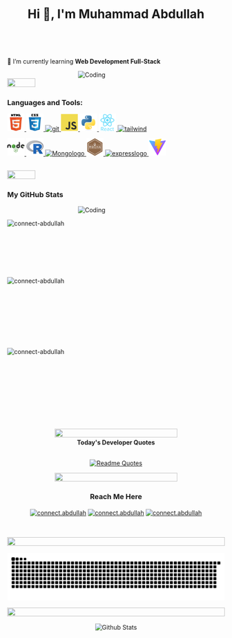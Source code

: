 <!-- Heading -->
<h1 align="center">Hi 👋, I'm Muhammad Abdullah</h1>


<br><br><br>
<!-- About -->
🌱 I’m currently learning **Web Development Full-Stack**
<!-- Right Coding GIF -->
<img align="right" alt="Coding" width="340" src="https://i.pinimg.com/originals/81/17/8b/81178b47a8598f0c81c4799f2cdd4057.gif">


<br>
<!-- Languages & Tools -->
<img src="https://i.imgur.com/dBaSKWF.gif" height="20" width="36%">
<h3 align="left">Languages and Tools:</h3>
<p align="left"> 
	<!-- HTML Icon -->
	<a href="https://www.w3.org/html/" target="_blank" rel="noreferrer"> <img src="https://raw.githubusercontent.com/devicons/devicon/master/icons/html5/html5-original-wordmark.svg" alt="html5" width="40" height="40"/> </a> 
	<!-- CSS Icon -->
	<a href="https://www.w3schools.com/css/" target="_blank" rel="noreferrer"> <img src="https://raw.githubusercontent.com/devicons/devicon/master/icons/css3/css3-original-wordmark.svg" alt="css3" width="40" height="40"/> </a> 
	<!-- Git Icon -->
	<a href="https://git-scm.com/" target="_blank" rel="noreferrer"> <img src="https://www.vectorlogo.zone/logos/git-scm/git-scm-icon.svg" alt="git" width="40" height="40"/> </a> 
	<!-- JavaScript Icon -->
	<a href="https://developer.mozilla.org/en-US/docs/Web/JavaScript" target="_blank" rel="noreferrer"> <img src="https://raw.githubusercontent.com/devicons/devicon/master/icons/javascript/javascript-original.svg" alt="javascript" width="40" height="40"/> </a> 
	<!-- Python Icon -->
	<a href="https://www.python.org" target="_blank" rel="noreferrer"> <img src="https://raw.githubusercontent.com/devicons/devicon/master/icons/python/python-original.svg" alt="python" width="40" height="40"/> </a> 
	<!-- React Icon -->
	<a href="https://reactjs.org/" target="_blank" rel="noreferrer"> <img src="https://raw.githubusercontent.com/devicons/devicon/master/icons/react/react-original-wordmark.svg" alt="react" width="40" height="40"/> </a> 
   	<!-- Tailwind Icon -->
	<a href="https://tailwindcss.com/" target="_blank" rel="noreferrer"> <img src="https://www.vectorlogo.zone/logos/tailwindcss/tailwindcss-icon.svg" alt="tailwind" width="40" height="40"/> </a> 
</p>

<p align="left"> 
	<!-- Node JS Icon -->
	<a href="https://www.w3schools.com/nodejs/default.asp" target="_blank" rel="noreferrer"> <img src="https://github.com/devicons/devicon/blob/master/icons/nodejs/nodejs-original-wordmark.svg" alt="nodeJS" width="40" height="40"/> </a>
	<!-- R Icon -->
	<a href="https://www.w3schools.com/r/" target="_blank" rel="noreferrer"> <img src="https://github.com/devicons/devicon/blob/master/icons/r/r-original.svg" alt="Rlogo" width="40" height="40"/> </a>
	<!-- MongoDB Icon -->
	<a href="https://www.w3schools.com/mongodb/" target="_blank" rel="noreferrer"> <img src="https://img.icons8.com/?size=100&id=74402&format=png&color=000000" alt="Mongologo" width="40" height="40"/> </a>
	<!-- Mocha Icon -->
	<a href="https://mochajs.org/" target="_blank" rel="noreferrer"> <img src="https://github.com/devicons/devicon/blob/master/icons/mocha/mocha-original.svg" alt="mochalogo" width="40" height="40"/> </a>
	<!-- ExpressJS Icon -->
	<a href="https://expressjs.com/" target="_blank" rel="noreferrer"> <img src="https://adware-technologies.s3.amazonaws.com/uploads/technology/thumbnail/20/express-js.png" alt="expresslogo" width="40" height="40"/> </a>
	<!-- ViteJS Icon -->
	<a href="https://vite.dev/" target="_blank" rel="noreferrer"> <img src="https://github.com/devicons/devicon/blob/master/icons/vitejs/vitejs-original.svg" alt="vitelogo" width="40" height="40"/> </a>
</p>
<br>


<!-- RGB Light -->
<img src="https://i.imgur.com/dBaSKWF.gif" height="20" width="36%">
<!-- STATS -->
<h3>My GitHub Stats</h3>
<!-- Right CAT gif -->
<img align="right" alt="Coding" width="340" src="https://cdn.dribbble.com/users/1277312/screenshots/14733298/media/39b1045e593737587dd60e42c8422d1f.gif" >
<br>


<p><img align="left" src="https://github-readme-stats.vercel.app/api/top-langs?username=connect-abdullah&show_icons=true&theme=dark&locale=en&layout=compact" alt="connect-abdullah" /></p>

<br><br><br><br><br><br><br>
<p>&nbsp;<img align="left" src="https://github-readme-stats.vercel.app/api?username=connect-abdullah&show_icons=true&theme=dark&locale=en&hide=stars,issues" alt="connect-abdullah" /></p>
<br><br><br><br><br><br><br>

<p><img align="left" src="https://github-readme-streak-stats.herokuapp.com?user=connect-abdullah&theme=dark&border_radius=2&date_format=j%20M%5B%20Y%5D" alt="connect-abdullah" /></p>
<br><br><br><br><br><br><br><br><br><br></br>
<!-- Quotes -->
<div align="center"> <img src="https://i.imgur.com/dBaSKWF.gif" height="20" width="75%"> </div>
<div align="center">
  <strong>Today's Developer Quotes</strong>
  <br></br>

  [![Readme Quotes](https://quotes-github-readme.vercel.app/api?type=horizontal&theme=swift&border=true)](https://github.com/piyushsuthar/github-readme-quotes)
</div>
<!-- Contact ME -->
<div align="center"> <img src="https://i.imgur.com/dBaSKWF.gif" height="20" width="75%"> </div>
<h3 align="center">Reach Me Here</h3>
<p align="center">
<a href="https://www.linkedin.com/in/mabdullahriaz2005/" target="blank"><img align="center" src="https://raw.githubusercontent.com/rahuldkjain/github-profile-readme-generator/master/src/images/icons/Social/linked-in-alt.svg" alt="connect.abdullah" height="30" width="40" /></a>
<a href="mailto:insights.abdullah@gmail.com" target="blank"><img align="center" src="https://img.icons8.com/?size=100&id=qyRpAggnV0zH&format=png&color=000000" alt="connect.abdullah" height="40" width="40" /></a> 
<a href="https://discord.com/users/connect.abdullah" target="blank"><img align="center" src="https://img.icons8.com/?size=100&id=30998&format=png&color=000000" alt="connect.abdullah" height="40" width="40" /></a> 
</p>
<br></br>

<img src="https://i.imgur.com/dBaSKWF.gif" height="20" width="100%">
<!-- Snake GIF -->
<p align = "center">
	<img src = "https://github.com/7oSkaaa/7oSkaaa/blob/output/github-contribution-grid-snake-dark.svg" alt = "Snake Game"/>
</p>

<img src="https://i.imgur.com/dBaSKWF.gif" height="20" width="100%">
<!-- Footer Water -->
<p align="center">
        <img src="https://raw.githubusercontent.com/mayhemantt/mayhemantt/Update/svg/Bottom.svg" alt="Github Stats" />
</p>

<!-- Last Updated -->

<!-- Last Edited on: 29/12/2024 -->
